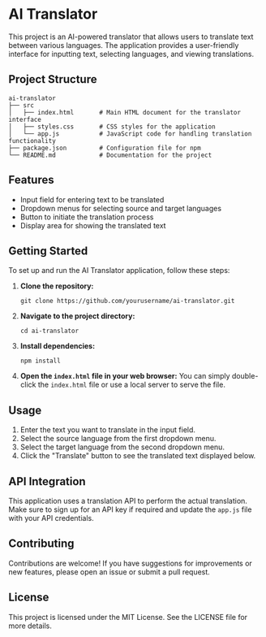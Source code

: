 # AI Translator

This project is an AI-powered translator that allows users to translate text between various languages. The application provides a user-friendly interface for inputting text, selecting languages, and viewing translations.

## Project Structure

```
ai-translator
├── src
│   ├── index.html       # Main HTML document for the translator interface
│   ├── styles.css       # CSS styles for the application
│   └── app.js           # JavaScript code for handling translation functionality
├── package.json         # Configuration file for npm
└── README.md            # Documentation for the project
```

## Features

- Input field for entering text to be translated
- Dropdown menus for selecting source and target languages
- Button to initiate the translation process
- Display area for showing the translated text

## Getting Started

To set up and run the AI Translator application, follow these steps:

1. **Clone the repository:**
   ```
   git clone https://github.com/yourusername/ai-translator.git
   ```

2. **Navigate to the project directory:**
   ```
   cd ai-translator
   ```

3. **Install dependencies:**
   ```
   npm install
   ```

4. **Open the `index.html` file in your web browser:**
   You can simply double-click the `index.html` file or use a local server to serve the file.

## Usage

1. Enter the text you want to translate in the input field.
2. Select the source language from the first dropdown menu.
3. Select the target language from the second dropdown menu.
4. Click the "Translate" button to see the translated text displayed below.

## API Integration

This application uses a translation API to perform the actual translation. Make sure to sign up for an API key if required and update the `app.js` file with your API credentials.

## Contributing

Contributions are welcome! If you have suggestions for improvements or new features, please open an issue or submit a pull request.

## License

This project is licensed under the MIT License. See the LICENSE file for more details.